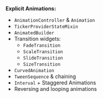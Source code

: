 **Explicit Animations:**

- `AnimationController` & `Animation`
- `TickerProviderStateMixin`
- `AnimatedBuilder`
- Transition widgets:
  - `FadeTransition`
  - `ScaleTransition`
  - `SlideTransition`
  - `SizeTransition`
- `CurvedAnimation`
- `TweenSequence` & chaining
- `Interval` + Staggered Animations
- Reversing and looping animations
